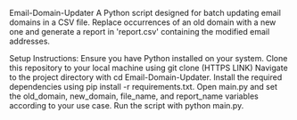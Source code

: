 Email-Domain-Updater
A Python script designed for batch updating email domains in a CSV file. Replace occurrences of an old domain with a new one and generate a report in 'report.csv' containing the modified email addresses.

Setup Instructions:
Ensure you have Python installed on your system.
Clone this repository to your local machine using git clone (HTTPS LINK)
Navigate to the project directory with cd Email-Domain-Updater.
Install the required dependencies using pip install -r requirements.txt.
Open main.py and set the old_domain, new_domain, file_name, and report_name variables according to your use case.
Run the script with python main.py.
